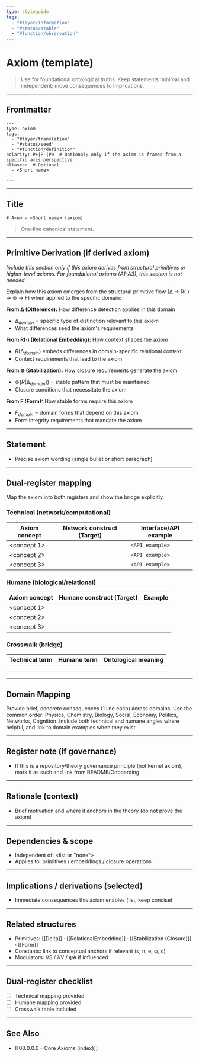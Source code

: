 ```yaml
---
type: styleguide
tags:
  - "#layer/information"
  - "#status/stable"
  - "#function/observation"
---
```


# Axiom (template)

> Use for foundational ontological truths. Keep statements minimal and independent; move consequences to Implications.

---

## Frontmatter

```
---
type: axiom
tags:
  - "#layer/translation"
  - "#status/seed"
  - "#function/definition"
polarity: P+|P-|P0  # Optional; only if the axiom is framed from a specific axis perspective
aliases:  # Optional
  - <Short name>

---
```

---

## Title

`# A<n> — <Short name> (axiom)`

> One‑line canonical statement.

---

## Primitive Derivation (if derived axiom)

*Include this section only if this axiom derives from structural primitives or higher-level axioms. For foundational axioms (A1-A3), this section is not needed.*

Explain how this axiom emerges from the structural primitive flow (∆ → R(·) → ⊚ → F) when applied to the specific domain:

**From ∆ (Difference):** How difference detection applies in this domain
- $∆_{domain}$ = specific type of distinction relevant to this axiom
- What differences seed the axiom's requirements

**From R(·) (Relational Embedding):** How context shapes the axiom
- $R(∆_{domain})$ embeds differences in domain-specific relational context
- Context requirements that lead to the axiom

**From ⊚ (Stabilization):** How closure requirements generate the axiom
- $⊚(R(∆_{domain}))$ = stable pattern that must be maintained
- Closure conditions that necessitate the axiom

**From F (Form):** How stable forms require this axiom
- $F_{domain}$ = domain forms that depend on this axiom
- Form integrity requirements that mandate the axiom

---

## Statement

- Precise axiom wording (single bullet or short paragraph)

---

## Dual‑register mapping

Map the axiom into both registers and show the bridge explicitly.

### Technical (network/computational)

| Axiom concept | Network construct (Target) | Interface/API example |
|---------------|---------------------------|----------------------|
| <concept 1> | <technical target> | `<API example>` |
| <concept 2> | <technical target> | `<API example>` |
| <concept 3> | <technical target> | `<API example>` |

### Humane (biological/relational)

| Axiom concept | Humane construct (Target) | Example |
|---------------|---------------------------|---------|
| <concept 1> | <felt experience> | <lived example> |
| <concept 2> | <emotional resonance> | <embodied example> |
| <concept 3> | <intuitive knowing> | <heart-centered example> |

### Crosswalk (bridge)

| Technical term | Humane term | Ontological meaning |
|---------------|-------------|-------------------|
| <tech term> | <felt term> | <shared meaning> |
| <tech term> | <felt term> | <shared meaning> |
| <tech term> | <felt term> | <shared meaning> |

---

## Domain Mapping

Provide brief, concrete consequences (1 line each) across domains. Use the common order: Physics, Chemistry, Biology, Social, Economy, Politics, Networks, Cognition. Include both technical and humane angles where helpful, and link to domain examples when they exist.

---

## Register note (if governance)

- If this is a repository/theory governance principle (not kernel axiom), mark it as such and link from README/Onboarding.

---

## Rationale (context)

- Brief motivation and where it anchors in the theory (do not prove the axiom)

---

## Dependencies & scope

- Independent of: <list or "none">
- Applies to: primitives / embeddings / closure operations

---

## Implications / derivations (selected)

- Immediate consequences this axiom enables (list; keep concise)

---

## Related structures

- Primitives: [[Delta]] · [[RelationalEmbedding]] · [[Stabilization (Closure)]] · [[Form]]
- Constants: link to conceptual anchors if relevant (ε, π, e, φ, c)
- Modulators: ∇S / λV / ψA if influenced

---

## Dual‑register checklist

- [ ] Technical mapping provided
- [ ] Humane mapping provided
- [ ] Crosswalk table included

---

## See Also

- [[00.0.0.0 - Core Axioms (index)]]